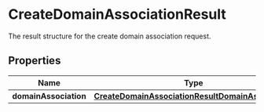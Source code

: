 

# CreateDomainAssociationResult

 The result structure for the create domain association request. 

## Properties

| Name | Type | Description | Notes |
|------------ | ------------- | ------------- | -------------|
|**domainAssociation** | [**CreateDomainAssociationResultDomainAssociation**](CreateDomainAssociationResultDomainAssociation.md) |  |  |



